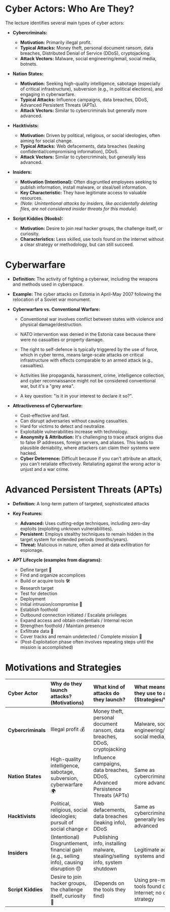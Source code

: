 # Cyber Actors: Who Are They?
The lecture identifies several main types of cyber actors:

- **Cybercriminals:**
    - **Motivation:** Primarily illegal profit.
    - **Typical Attacks:** Money theft, personal document ransom, data breaches, Distributed Denial of Service (DDoS), cryptojacking.
    - **Attack Vectors:** Malware, social engineering/email, social media, botnets.
        
- **Nation States:**
    - **Motivation:** Seeking high-quality intelligence, sabotage (especially of critical infrastructure), subversion (e.g., in political elections), and engaging in cyberwarfare.
    - **Typical Attacks:** Influence campaigns, data breaches, DDoS, Advanced Persistent Threats (APTs).
    - **Attack Vectors:** Similar to cybercriminals but generally more advanced.
- **Hacktivists:**
    - **Motivation:** Driven by political, religious, or social ideologies, often aiming for social change.
    - **Typical Attacks:** Web defacements, data breaches (leaking confidential/compromising information), DDoS.
    - **Attack Vectors:** Similar to cybercriminals, but generally less advanced.
        
- **Insiders:**
    - **Motivation (Intentional):** Often disgruntled employees seeking to publish information, install malware, or steal/sell information.
    - **Key Characteristic:** They have legitimate access to valuable resources.
    - _(Note: Unintentional attacks by insiders, like accidentally deleting files, are not considered insider threats for this module)_.
        
- **Script Kiddies (Noobs):**
    - **Motivation:** Desire to join real hacker groups, the challenge itself, or curiosity.
    - **Characteristics:** Less skilled, use tools found on the internet without a clear strategy or methodology, but can still succeed.

# Cyberwarfare
- **Definition:** The activity of fighting a cyberwar, including the weapons and methods used in cyberspace.
- **Example:** The cyber attacks on Estonia in April-May 2007 following the relocation of a Soviet war monument.
    
- **Cyberwarfare vs. Conventional Warfare:**
    - Conventional war involves conflict between states with violence and physical damage/destruction.
    - NATO intervention was denied in the Estonia case because there were no casualties or property damage.
    - The right to self-defence is typically triggered by the use of force, which in cyber terms, means large-scale attacks on critical infrastructure with effects comparable to an armed attack (e.g., casualties).
    - Activities like propaganda, harassment, crime, intelligence collection, and cyber reconnaissance might not be considered conventional war, but it's a "grey area".
        
    - A key question: "is it in your interest to declare it so?".
        
- **Attractiveness of Cyberwarfare:**
    - Cost-effective and fast.
    - Can disrupt adversaries without causing casualties.
    - Hard for victims to detect and neutralize.
    - Exploitable vulnerabilities increase with technology.
    - **Anonymity & Attribution:** It's challenging to trace attack origins due to false IP addresses, foreign servers, and aliases. This leads to plausible deniability, where attackers can claim their systems were hacked.
    - **Cyber Deterrence:** Difficult because if you can't attribute an attack, you can't retaliate effectively. Retaliating against the wrong actor is unjust and a war crime.

# Advanced Persistent Threats (APTs)

- **Definition:** A long-term pattern of targeted, sophisticated attacks
- **Key Features:**
    - **Advanced:** Uses cutting-edge techniques, including zero-day exploits (exploiting unknown vulnerabilities).
    - **Persistent:** Employs stealthy techniques to remain hidden in the target system for extended periods (months/years).
    - **Threat:** Malicious in nature, often aimed at data exfiltration for espionage.
        
- **APT Lifecycle (examples from diagrams):**
    - Define target 🎯
    - Find and organize accomplices
    - Build or acquire tools 🛠️
    - Research target
    - Test for detection
    - Deployment
    - Initial intrusion/compromise 🚪
    - Establish foothold
    - Outbound connection initiated / Escalate privileges
    - Expand access and obtain credentials / Internal recon
    - Strengthen foothold / Maintain presence
    - Exfiltrate data 📁
    - Cover tracks and remain undetected / Complete mission 💨
    - (Post-Exploitation phase often involves repeating steps until the mission is accomplished)

# Motivations and Strategies

| Cyber Actor        | Why do they launch attacks? (Motivations)                                                | What kind of attacks do they launch?                                          | What means do they use to attack? (Strategies/Vectors)        |
| :----------------- | :--------------------------------------------------------------------------------------- | :---------------------------------------------------------------------------- | :------------------------------------------------------------ |
| **Cybercriminals** | Illegal profit 💰                                                                        | Money theft, personal document ransom, data breaches, DDoS, cryptojacking     | Malware, social engineering/email, social media, botnets      |
| **Nation States**  | High-quality intelligence, sabotage, subversion, cyberwarfare 🌍                         | Influence campaigns, data breaches, DDoS, Advanced Persistence Threats (APTs) | Same as cybercriminals but more advanced                      |
| **Hacktivists**    | Political, religious, social ideologies; pursuit of social change ✊                      | Web defacements, data breaches (leaking info), DDoS                           | Same as cybercriminals, but generally less advanced           |
| **Insiders**       | (Intentional) Disgruntlement, financial gain (e.g., selling info), causing disruption 😠 | Publishing info, installing malware, stealing/selling info, system shutdown   | Legitimate access to systems and data                         |
| **Script Kiddies** | Desire to join hacker groups, the challenge itself, curiosity 🤔                         | (Depends on the tools they find)                                              | Using pre-made tools found on the Internet; no clear strategy |
